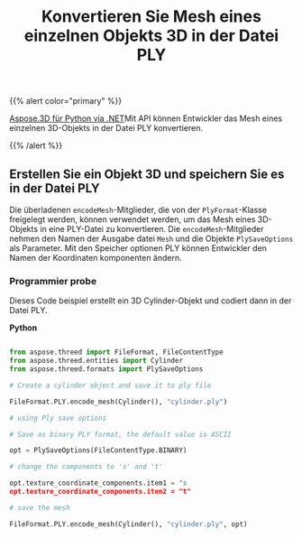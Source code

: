 ﻿---
title: Konvertieren Sie Mesh eines einzelnen Objekts 3D in der Datei PLY
type: docs
weight: 20
url: /de/python-net/convert-mesh-of-a-single-3d-object-in-ply-file/
description: Die überladenen EncodeMesh-Mitglieder, die von der PlyFormat-Klasse freigelegt werden, können verwendet werden, um das Mesh eines 3D-Objekts in eine PLY-Datei zu konvertieren. Die EncodeMesh-Mitglieder verwenden die Objekte Mesh, Ausgabe datei name und PlySaveOptions als Parameter. Mit den Speicher optionen PLY können Entwickler den Namen der Koordinaten komponenten ändern.
---
{{% alert color="primary" %}}

[Aspose.3D für Python via .NET](https://products.aspose.com/3d/python-net/)Mit API können Entwickler das Mesh eines einzelnen 3D-Objekts in der Datei PLY konvertieren.

{{% /alert %}}
## **Erstellen Sie ein Objekt 3D und speichern Sie es in der Datei PLY**
Die überladenen `encodeMesh`-Mitglieder, die von der `PlyFormat`-Klasse freigelegt werden, können verwendet werden, um das Mesh eines 3D-Objekts in eine PLY-Datei zu konvertieren. Die `encodeMesh`-Mitglieder nehmen den Namen der Ausgabe datei `Mesh` und die Objekte `PlySaveOptions` als Parameter. Mit den Speicher optionen PLY können Entwickler den Namen der Koordinaten komponenten ändern.
### **Programmier probe**
Dieses Code beispiel erstellt ein 3D Cylinder-Objekt und codiert dann in der Datei PLY.

**Python**

```py

from aspose.threed import FileFormat, FileContentType
from aspose.threed.entities import Cylinder
from aspose.threed.formats import PlySaveOptions

# Create a cylinder object and save it to ply file

FileFormat.PLY.encode_mesh(Cylinder(), "cylinder.ply")

# using Ply save options

# Save as binary PLY format, the default value is ASCII

opt = PlySaveOptions(FileContentType.BINARY)

# change the components to 's' and 't'

opt.texture_coordinate_components.item1 = "s
opt.texture_coordinate_components.item2 = "t"

# save the mesh

FileFormat.PLY.encode_mesh(Cylinder(), "cylinder.ply", opt)

```
